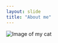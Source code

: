 ```yaml
---
layout: slide
title: "About me"
---
```


![Image of my cat](https://i.ibb.co/HDT2nLq/20210101-154146.jpg)
